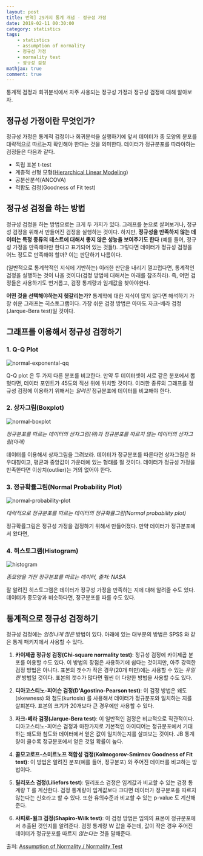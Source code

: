 ```yaml
---
layout: post
title: 번역] 29가지 통계 개념 - 정규성 가정
date: 2019-02-11 00:30:00
category: statistics
tags:
    - statistics
    - assumption of normality
    - 정규성 가정
    - normality test
    - 정규성 검정
mathjax: true
comment: true
---
```


통계적 검정과 회귀분석에서 자주 사용되는 정규성 가정과 정규성 검정에 대해 알아보자.

## 정규성 가정이란 무엇인가?

정규성 가정은 통계적 검정이나 회귀분석을 실행하기에 앞서 데이터가 종 모양의 분포를 대략적으로 따르는지 확인해야 한다는 것을 의미한다.
데이터가 정규분포를 따라야하는 검정들은 다음과 같다.

* 독립 표본 t-test
* 계층적 선형 모형([Hierarchical Linear Modeling](https://www.statisticshowto.datasciencecentral.com/hierarchical-linear-modeling/))
* 공분산분석(ANCOVA)
* 적합도 검정(Goodness of Fit test)

## 정규성 검정을 하는 방법

정규성 검정을 하는 방법으로는 크게 두 가지가 있다.
그래프를 눈으로 살펴보거나, 정규성 검정을 위해서 만들어진 검정을 실행하는 것이다.
하지만, **정규성을 만족하지 않는 데이터는 특정 종류의 테스트에 대해서 좋지 않은 성능을 보여주기도 한다**
(예를 들어, 정규성 가정을 만족해야만 한다고 표기되어 있는 것들!).
그렇다면 데이터가 정규성 검정을 어느 정도로 만족해야 할까?
이는 판단하기 나름이다.

(일반적으로 통계학적인 지식에 기반하는) 이러한 판단을 내리기 껄끄럽다면,
통계적인 검정을 실행하는 것이 나을 것이다(검정 방법에 대해서는 아래를 참조하라).
즉, 어떤 검정들은 사용하기도 번거롭고, 검정 통계량과 임계값을 찾아야한다.

**어떤 것을 선택해야하는지 헷갈리는가?**
통계학에 대한 지식이 많지 않다면 해석하기 가장 쉬운 그래프는 히스토그램이다.
가장 쉬운 검정 방법은 아마도 자크-베라 검정(Jarque-Bera test)일 것이다.

## 그래프를 이용해서 정규성 검정하기

### 1. Q-Q Plot

![normal-exponental-qq](https://www.statisticshowto.datasciencecentral.com/wp-content/uploads/2015/08/Normal_exponential_qq.svg_.png)

Q-Q plot 은 두 가지 다른 분포를 비교한다.
만약 두 데이터셋이 서로 같은 분포에서 뽑혔다면,
데이터 포인트가 45도의 직선 위에 위치할 것이다.
이러한 종류의 그래프를 정규성 검정에 이용하기 위해서는
*알려진* 정규분포에 데이터를 비교해야 한다.

### 2. 상자그림(Boxplot)

![normal-boxplot](https://www.statisticshowto.datasciencecentral.com/wp-content/uploads/2016/03/normal-boxplot-2.png)

*정규분포를 따르는 데이터의 상자그림(위)과 정규분포를 따르지 않는 데이터의 상자그림(아래)*

데이터를 이용해서 상자그림을 그려보라.
데이터가 정규분포를 따른다면 상자그림은 좌우대칭이고, 평균과 중앙값이 가운데에 있는 형태를 띌 것이다.
데이터가 정규성 가정을 만족한다면 이상치(outlier)는 거의 없어야 한다.

### 3. 정규확률그림(Normal Probability Plot)

![normal-probability-plot](https://www.statisticshowto.datasciencecentral.com/wp-content/uploads/2013/09/normal-probability-plot-5.gif)

*대략적으로 정규분포를 따르는 데이터의 정규확률그림(Normal probability plot)*

정규확률그림은 정규성 가정을 검정하기 위해서 만들어졌다.
만약 데이터가 정규분포에서 왔다면, 

### 4. 히스토그램(Histogram)

![histogram](https://www.statisticshowto.datasciencecentral.com/wp-content/uploads/2013/09/normal-probability-plot-4.jpg)

*종모양을 가진 정규분포를 따르는 데이터, 출처: NASA*

잘 알려진 히스토그램은 데이터가 정규성 가정을 만족하는 지에 대해 알려줄 수도 있다.
데이터가 종모양과 비슷하다면, 정규분포를 따를 수도 있다.

## 통계적으로 정규성 검정하기

정규성 검정에는 *엄청나게 많은* 방법이 있다.
아래에 있는 대부분의 방법은 SPSS 와 같은 통계 패키지에서 사용할 수 있다.

1. **카이제곱 정규성 검정(Chi-square normality test)**:
정규성 검정에 카이제곱 분포를 이용할 수도 있다.
이 방법의 장점은 사용하기에 쉽다는 것이지만, 아주 강력한 검정 방법은 아니다.
표본의 갯수가 작은 경우(20개 미만)에는 사용할 수 있는 *유일한* 방법일 것이다.
표본의 갯수가 많다면 훨씬 더 다양한 방법을 사용할 수도 있다.

2. **디아고스티노-피어슨 검정(D'Agostino-Pearson test)**:
이 검정 방법은 왜도(skewness) 와 첨도(kurtosis) 를 사용해서 데이터가 정규분포와 일치하는 지를 살펴본다.
표본의 크기가 20개보다 큰 경우에만 사용할 수 있다.

3. **자크-베라 검정(Jarque-Bera test)**:
이 일반적인 검정은 비교적으로 직관적이다.
디아고스티노-피어슨 검정과 마찬가지로 기본적인 아이디어는 정규분포에서 기대하는 왜도와 첨도와
데이터에서 얻은 값이 일치하는지를 살펴보는 것이다.
JB 통계량이 클수록 정규분포에서 얻은 것일 확률이 높다.

4. **콜모고로프-스미르노프 적합성 검정(Kolmogorov-Smirnov Goodness of Fit test)**:
이 방법은 알려진 분포(예를 들어, 정규분포) 와 주어진 데이터를 비교하는 방법이다.

5. **릴리포스 검정(Liliefors test)**:
릴리포스 검정은 임계값과 비교할 수 있는 검정 통계량 T 를 계산한다.
검정 통계량이 임계값보다 크다면 데이터가 정규분포를 따르지 않는다는 신호라고 할 수 있다.
또한 유의수준과 비교할 수 있는 p-value 도 계산해준다.

6. **샤피로-윌크 검정(Shapiro-Wilk test)**:
이 검정 방법은 임의의 표본이 정규분포에서 추출된 것인지를 알려준다.
검정 통계량 W 값을 주는데, 값이 작은 경우 주어진 데이터가 정규분포를 따르지 *않는다는* 것을 말해준다.

출처: [Assumption of Normality / Normality Test](https://www.statisticshowto.datasciencecentral.com/assumption-of-normality-test/)
